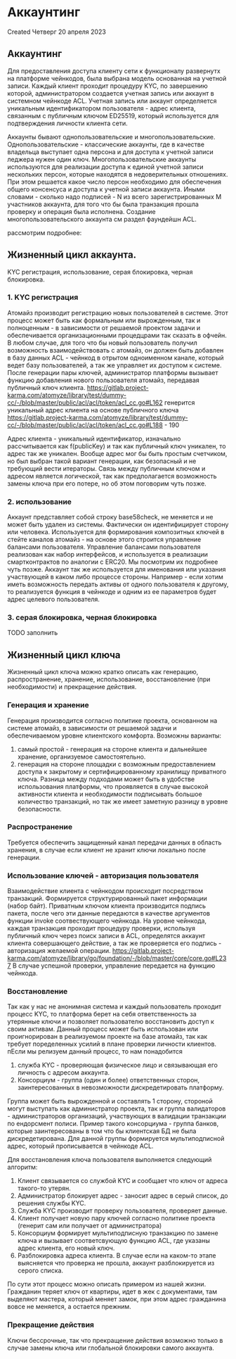 # Аккаунтинг
Created Четверг 20 апреля 2023


## Аккаунтинг
Для предоставления доступа клиенту сети к функционалу развернутх на платформе чейнкодов, была выбрана модель основанная на учетной записи. Каждый клиент проходит процедуру KYC, по завершению которой, администратором создается учетная запись или аккаунт в системном чейнкоде ACL. Учетная запись или аккаунт определяется уникальным идентификатором пользователя - адрес клиента, связанным с публичным ключом ED25519, который используется для подтверждения личности клиента сети.

Аккаунты бывают однопользовательские и многопользовательские. Однопользовательские - классические аккаунты, где в качестве владельца выступает одна персона и для доступа к учетной записи леджера нужен один ключ. Многопользовательские аккаунты используются для реализации доступа к единой учетной записи нескольких персон, которые находятся в недоверительных отношениях. При этом решается какое число персон необходимо для обеспечения общего консенсуса и доступа к учетной записи аккаунта. Иными словами - сколько надо подписей - N из всего зарегистрированных M участников аккаунта, для того что бы была транзакция прошла проверку и операция была исполнена. Создание многопользовательского аккаунта см раздел фаундейшн ACL.

рассмотрим подробнее:

## Жизненный цикл аккаунта.
KYC регистрация, использование, серая блокировка, черная блокировка.

### 1. KYC регистрация
Атомайз производит регистрацию новых пользователей в системе. Этот процесс может быть как формальным или вырожденным, так и полноценным - в зависимости от решаемой проектом задачи и обеспечивается организационными процедцрами так сказать в офчейн. В любом случае, для того что бы новый пользователь получил возможность взаимодействовать с атомайз, он должен быть добавлен в базу данных ACL - чейнкод в отрытом одноименном канале, который ведет базу пользователей, а так же управляет их доступом к системе. После генерации пары ключей, администратор платформы вызывает функцию добавления нового пользователя атомайз, передавая публичный ключ клиента.
https://gitlab.project-karma.com/atomyze/library/test/dummy-cc/-/blob/master/public/acl/acl/token/acl_cc.go#L162
генерится уникальный адрес клиента на основе публичного ключа
https://gitlab.project-karma.com/atomyze/library/test/dummy-cc/-/blob/master/public/acl/acl/token/acl_cc.go#L188 - 190

Адрес клиента  - уникальный идентификатор, изначально рассчитывается как f(publicKey) и так как публичный ключ уникален, то адрес так же уникален. Вообще адрес мог бы быть простым счетчиком, но был выбран такой вариант генерации, как безопасный и не требующий вести итераторы. Связь между публичным ключом и адресом является логической, так как предполагается возможность замены ключа при его потере, но об этом поговорим чуть позже.

### 2. использование
Аккаунт представляет собой строку base58check, не меняется и не может быть удален из системы. Фактически он идентифицирует сторону или человека.  Используется для формирования композитных ключей в стейте каналов атомайз - на основе этого строится управление балансами пользователя. Управление балансами пользователя реализован как набор интерфейсов, и используется в реализации смартконтрактов по аналогии с ERC20. Мы посмотрим их подробнее чуть позже.
Аккаунт так же используется для именования или указания участвующей в каком либо процессе стороны. Например - если хотим иметь возможность передать активы от одного пользователя к другому, то реализуется функция в чейнкоде и одним из ее параметров будет адрес целевого пользователя.

### 3. серая блокировка, черная блокировка
TODO заполнить

## Жизненный цикл ключа
Жизненный цикл ключа можно кратко описать как генерацию, распространение, хранение, использование, восстановление (при необходимости) и прекращение действия.

### Генерация и хранение
Генерация производится согласно политике проекта, основанном на системе атомайз, в зависимости от решаемой задачи и обеспечиваемом уровне клиентского комфорта. Возможны варианты:
1. самый простой - генерация на стороне клиента и дальнейшее хранение, организуемое самостоятельно.
2. генерация на стороне площадки с возможным предоставлением доступа к закрытому и сертифицированному хранилищу приватного ключа.
Разница между подходами может быть в удобстве использования платформы, что проявляется в случае высокой активности клиента и необходимости подписывать большое количество транзакций, но так же имеет заметную разницу в уровне безопасности.

### Распространение
Требуется обеспечить защищенный канал передачи данных в область хранения, в случае если клиент не хранит ключи локально после генерации.

### Использование  ключей - авторизация пользователя
Взаимодействие клиента с чейнкодом происходит посредством транзакций. Формируется структурированный пакет информации (набор байт). Приватным ключом клиента производится подпись пакета, после чего эти данные передаются в качестве аргументов функции invoke соотвествующего чейнкода.
На уровне чейнкода, каждая транзакция проходит процедуру проверки, используя публичный ключ  через поиск записи в ACL, определятся аккаунт клиента совершающего действие, а так же проверяется его подпись - авторизация желаемой операции.
https://gitlab.project-karma.com/atomyze/library/go/foundation/-/blob/master/core/core.go#L237
В случае успешной проверки, управление передается на функцию чейнкода.

### Восстановление
Так как у нас не анонимная система и каждый пользователь проходит процесс KYC, то платформа берет на себя ответственность за утерянные ключи и позволяет пользователю восстановить доступ к своим активам. Данный процесс может быть использован или проигнорирован в реализуемом проекте на базе атомайз, так как требует поределенных усилий в плане проверки личности клиентов.
пЕсли мы релизуем данный процесс, то нам понадобится
1. служба KYC - проверяющая физическое лицо и связывающая его личность с адресом аккаунта.
2. Консорциум - группа (один и более) ответственных сторон, заинтересованных в невозможности дискредетировать платформу.

Группа может быть вырожденной и составлять 1 сторону, стороной могут выступать как администратор проекта, так и группа валидаторов - администраторов организаций, участвующих в  валидации транзакции по ендорсмент полиси. Пример такого консорциума - группа банков, которые заинтересованы в том что бы клиентская БД не была дискредетирована. Для данной группы формируется мультиподписной адрес, который прописывается в чейнкоде ACL.

Для восстановления ключа пользователя выполняется следующий алгоритм:
1. Клиент связывается со службой KYC и сообщает что ключ от адреса такого-то утерян.
2. Администратор блокирует адрес - заносит адрес в серый список, до решения службы KYC.
3. Служба KYC производит проверку пользователя, проверяет данные.
4. Клиент получает новую пару ключей согласно политике проекта (генерит сам или получает от администратора)
5. Консорциум формирует мультиподписную транзакцию по замене ключа и вызывает соответсвующую функцию ACL, где указаны адрес клиента, его новый ключ.
6. Разблокировка адреса клиента.
В случае если на каком-то этапе выясняется что проверка не прошла, аккаунт разблокируется из серого списка.

По сути этот процесс можно описать примером из нашей жизни. Гражданин теряет ключ от квартиры, идет в жек с документами, там выделяют мастера, который меняет замок, при этом адрес гражданина вовсе не меняется, а остается прежним.

### Прекращение действия
Ключи бессрочные, так что прекращение действия возможно только в случае замены ключа или глобальной блокировки самого аккаунта.
